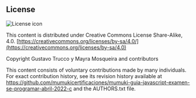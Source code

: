 ## License
![License icon](https://licensebuttons.net/l/by-sa/3.0/88x31.png)

This content is distributed under Creative Commons License Share-Alike, 4.0. [https://creativecommons.org/licenses/by-sa/4.0/](https://creativecommons.org/licenses/by-sa/4.0)

Copyright Gustavo Trucco y Mayra Mosqueira and contributors

This content consists of voluntary contributions made by many
individuals. For exact contribution history, see its revision history
available at https://github.com/mumukicertificaciones/mumuki-guia-javascript-examen-se-programar-abril-2022-c and the AUTHORS.txt file.

